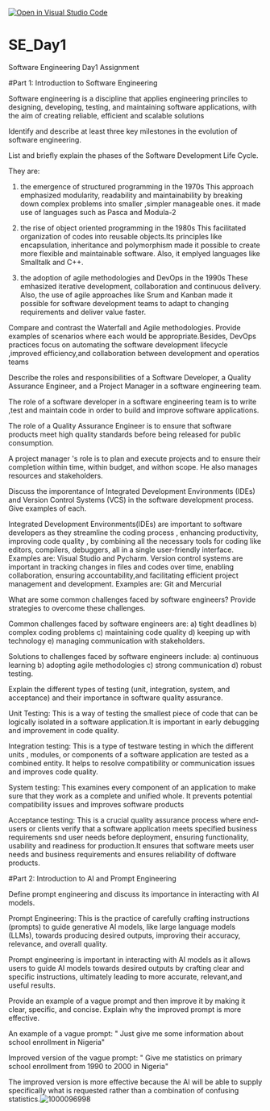 [![Open in Visual Studio Code](https://classroom.github.com/assets/open-in-vscode-2e0aaae1b6195c2367325f4f02e2d04e9abb55f0b24a779b69b11b9e10269abc.svg)](https://classroom.github.com/online_ide?assignment_repo_id=18916034&assignment_repo_type=AssignmentRepo)
# SE_Day1
Software Engineering Day1 Assignment

#Part 1: Introduction to Software Engineering

Software engineering is a discipline that applies engineering princiles to designing, developing, testing, and maintaining software applications, with the aim of creating reliable, efficient and scalable solutions



Identify and describe at least three key milestones in the evolution of software engineering.

List and briefly explain the phases of the Software Development Life Cycle.

They are:

1. the emergence of structured programming in the 1970s
This approach emphasized modularity, readability and maintainability by breaking down complex problems into smaller ,simpler manageable ones. it made use of languages such as Pasca and Modula-2

2. the rise of object oriented programming in the 1980s
This facilitated organization of codes into reusable objects.Its principles like encapsulation, inheritance  and polymorphism made it possible to  create more flexible and maintainable software. Also, it emplyed languages like Smalltalk and C++.

3. the adoption of agile methodologies and DevOps in the 1990s
These emhasized iterative development, collaboration and continuous delivery. Also, the use of agile approaches like Srum and Kanban made it possible for software development teams to adapt to changing requirements and deliver value faster.


Compare and contrast the Waterfall and Agile methodologies. Provide examples of scenarios where each would be appropriate.Besides, DevOps practices 
focus on automating the software development lifecycle ,improved efficiency,and collaboration between development and operatios teams

Describe the roles and responsibilities of a Software Developer, a Quality Assurance Engineer, and a Project Manager in a software engineering team.

The role of a software developer in a software engineering team is to write ,test and maintain code in order to build and improve software applications.

The role of a Quality Assurance Engineer is to ensure that software products meet high quality standards before being released for public consumption.

A project manager 's role is to plan and execute projects and to ensure their completion within time, within budget, and withon scope. He also manages resources and stakeholders.

Discuss the imporentance of Integrated Development Environments (IDEs) and Version Control Systems (VCS) in the software development process. Give examples of each.

Integrated Development Environments(IDEs) are important to software developers as they streamline the coding  process , enhancing productivity, improving code quality , by combining all the necessary tools for coding like editors, compilers, debuggers, all in a single user-friendly interface.
Examples are: Visual Studio and Pycharm.
Version control systems are important in tracking changes in files and codes over time, enabling collaboration, ensuring accountability,and facilitating efficient project management and development.
Examples are: Git and Mercurial 


What are some common challenges faced by software engineers? Provide strategies to overcome these challenges.

Common challenges faced by software engineers are:
a) tight deadlines
b) complex coding problems
c) maintaining code quality 
d) keeping up with technology 
e) managing communication with stakeholders.

Solutions to challenges faced by software engineers include:
a) continuous learning 
b) adopting agile methodologies
c) strong communication
d) robust testing.

Explain the different types of testing (unit, integration, system, and acceptance) and their importance in software quality assurance.

Unit Testing: This is a way of testing the smallest piece of code that can be logically isolated in a software application.It is important in early debugging and improvement in code quality.


Integration testing: This is a type of testware testing in which the different units , modules, or components of a software application are tested as a combined entity. It helps to resolve compatibility or communication issues and improves code quality.

System testing: This examines every component of an application to make sure that they work as a complete and unified whole. It prevents potential compatibility issues and improves software products

Acceptance testing: This is a crucial quality assurance process where end-users or clients verify that a software application meets specified business requirements snd user needs before deployment, ensuring functionality, usability and readiness for production.It ensures that software meets user needs and business requirements and ensures reliability of doftware products.



#Part 2: Introduction to AI and Prompt Engineering


Define prompt engineering and discuss its importance in interacting with AI models.

Prompt Engineering: This is the practice of carefully crafting instructions (prompts) to guide generative AI models, like large language models (LLMs), towards producing desired outputs, improving their accuracy, relevance, and overall quality.


Prompt engineering is important in interacting with AI models as it allows users to guide AI models towards desired outputs by crafting clear and specific instructions, ultimately leading to more accurate, relevant,and useful results.

Provide an example of a vague prompt and then improve it by making it clear, specific, and concise. Explain why the improved prompt is more effective.

An example of a vague prompt: " Just give me some information about  school enrollment in Nigeria"

Improved version of the vague prompt: " Give me statistics on primary school enrollment from 1990 to 2000 in Nigeria"

The improved version is more effective because the AI will be able to supply specifically what is requested rather than a combination of confusing statistics.![1000096998](https://github.com/user-attachments/assets/6cf236cc-fe37-4cc3-a783-31576a7f90c0)


